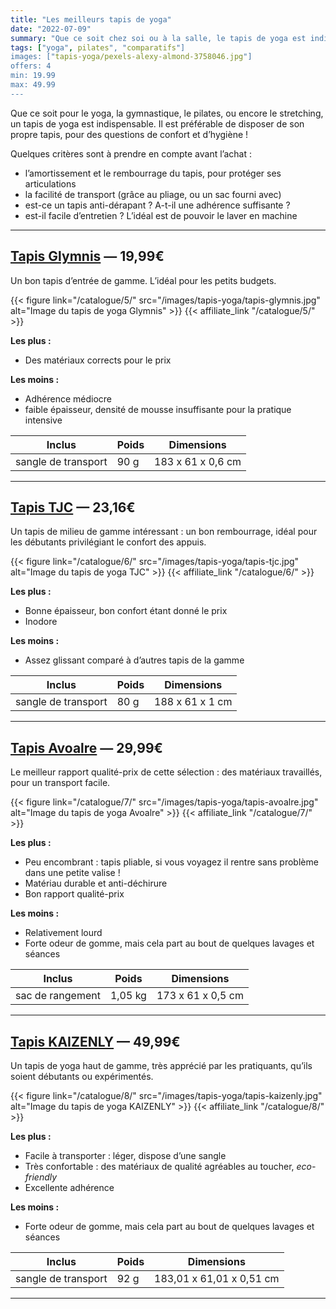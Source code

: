 ```yaml
---
title: "Les meilleurs tapis de yoga"
date: "2022-07-09"
summary: "Que ce soit chez soi ou à la salle, le tapis de yoga est indispensable pour faire des séances confortablement !"
tags: ["yoga", pilates", "comparatifs"]
images: ["tapis-yoga/pexels-alexy-almond-3758046.jpg"]
offers: 4
min: 19.99
max: 49.99
---
```

Que ce soit pour le yoga, la gymnastique, le pilates, ou encore le stretching, un tapis de yoga est indispensable. Il est préférable de disposer de son propre tapis, pour des questions de confort et d’hygiène !

Quelques critères sont à prendre en compte avant l’achat :
- l’amortissement et le rembourrage du tapis, pour protéger ses articulations
- la facilité de transport (grâce au pliage, ou un sac fourni avec)
- est-ce un tapis anti-dérapant ? A-t-il une adhérence suffisante ?
- est-il facile d’entretien ? L’idéal est de pouvoir le laver en machine
---
## [Tapis Glymnis](/catalogue/5/) — 19,99€

Un bon tapis d’entrée de gamme. L’idéal pour les petits budgets.

{{< figure link="/catalogue/5/" src="/images/tapis-yoga/tapis-glymnis.jpg" alt="Image du tapis de yoga Glymnis" >}}
{{< affiliate_link "/catalogue/5/" >}}

**Les plus :**
- Des matériaux corrects pour le prix

**Les moins :**
- Adhérence médiocre
- faible épaisseur, densité de mousse insuffisante pour la pratique intensive

|    Inclus           | Poids |    Dimensions     |
| -----------         | ----- | ----------------  |
| sangle de transport | 90 g  | 183 x 61 x 0,6 cm |
---
## [Tapis TJC](/catalogue/6/) — 23,16€

Un tapis de milieu de gamme intéressant : un bon rembourrage, idéal pour les débutants privilégiant le confort des appuis.

{{< figure link="/catalogue/6/" src="/images/tapis-yoga/tapis-tjc.jpg" alt="Image du tapis de yoga TJC" >}}
{{< affiliate_link "/catalogue/6/" >}}

**Les plus :**
- Bonne épaisseur, bon confort étant donné le prix
- Inodore

**Les moins :**
- Assez glissant comparé à d’autres tapis de la gamme

|    Inclus           | Poids |    Dimensions     |
| -----------         | ----- | ----------------  |
| sangle de transport | 80 g  | 188 x 61 x 1 cm   |
---
## [Tapis Avoalre](/catalogue/7/) — 29,99€

Le meilleur rapport qualité-prix de cette sélection : des matériaux travaillés, pour un transport facile.

{{< figure link="/catalogue/7/" src="/images/tapis-yoga/tapis-avoalre.jpg" alt="Image du tapis de yoga Avoalre" >}}
{{< affiliate_link "/catalogue/7/" >}}

**Les plus :**
- Peu encombrant : tapis pliable, si vous voyagez il rentre sans problème dans une petite valise !
- Matériau durable et anti-déchirure
- Bon rapport qualité-prix


**Les moins :**
- Relativement lourd
- Forte odeur de gomme, mais cela part au bout de quelques lavages et séances

|    Inclus           | Poids    |    Dimensions     |
| -----------         | -----    | ----------------  |
| sac de rangement    | 1,05 kg  | 173 x 61 x 0,5 cm |
---
## [Tapis KAIZENLY](/catalogue/8/) — 49,99€

Un tapis de yoga haut de gamme, très apprécié par les pratiquants, qu’ils soient débutants ou expérimentés.

{{< figure link="/catalogue/8/" src="/images/tapis-yoga/tapis-kaizenly.jpg" alt="Image du tapis de yoga KAIZENLY" >}}
{{< affiliate_link "/catalogue/8/" >}}

**Les plus :**
- Facile à transporter : léger, dispose d’une sangle
- Très confortable : des matériaux de qualité agréables au toucher, *eco-friendly*
- Excellente adhérence

**Les moins :**
- Forte odeur de gomme, mais cela part au bout de quelques lavages et séances

|    Inclus           | Poids    |    Dimensions            |
| -----------         | -----    | ----------------         |
| sangle de transport | 92 g     | 183,01 x 61,01 x 0,51 cm |
---
